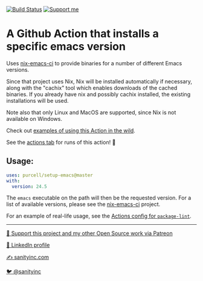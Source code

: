 [![Build Status](https://github.com/purcell/setup-emacs/workflows/CI/badge.svg)](https://github.com/purcell/setup-emacs/actions)
<a href="https://www.patreon.com/sanityinc"><img alt="Support me" src="https://img.shields.io/badge/Support%20Me-%F0%9F%92%97-ff69b4.svg"></a>

# A Github Action that installs a specific emacs version

Uses [nix-emacs-ci](https://github.com/purcell/nix-emacs-ci) to provide binaries for a number of different Emacs versions.

Since that project uses Nix, Nix will be installed automatically if
necessary, along with the "cachix" tool which enables downloads of the
cached binaries. If you already have nix and possibly cachix
installed, the existing installations will be used.

Note also that only Linux and MacOS are supported, since Nix is not
available on Windows.

Check out [examples of using this Action in the wild](https://github.com/search?l=&q=purcell/setup-emacs+++filename%3A*.yml&type=Code).

See the [actions tab](https://github.com/purcell/setup-emacs/actions) for runs of this action! :rocket:

## Usage:

```yaml
uses: purcell/setup-emacs@master
with:
  version: 24.5
  ```

The `emacs` executable on the path will then be the requested
version. For a list of available versions, please see the
[nix-emacs-ci](https://github.com/purcell/nix-emacs-ci) project.

For an example of real-life usage, see the [Actions config for `package-lint`](https://github.com/purcell/package-lint/blob/master/.github/workflows/test.yml).

<hr>


[💝 Support this project and my other Open Source work via Patreon](https://www.patreon.com/sanityinc)

[💼 LinkedIn profile](https://uk.linkedin.com/in/stevepurcell)

[✍ sanityinc.com](http://www.sanityinc.com/)

[🐦 @sanityinc](https://twitter.com/sanityinc)
